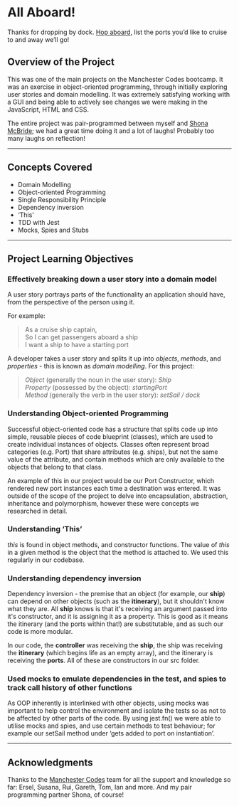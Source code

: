 # All Aboard!

Thanks for dropping by dock. [Hop aboard](https://ironmongrrrl.github.io/cruise-ships), list the ports you’d like to cruise to and away we’ll go! 

## Overview of the Project

This was one of the main projects on the Manchester Codes bootcamp. It was an exercise in object-oriented programming, through initially exploring user stories and domain modelling. It was extremely satisfying working with a GUI and being able to actively see changes we were making in the JavaScript, HTML and CSS. 

The entire project was pair-programmed between myself and [Shona McBride](https://github.com/samcbride); we had a great time doing it and a lot of laughs! Probably too many laughs on reflection!

***

## Concepts Covered

- Domain Modelling
- Object-oriented Programming 
- Single Responsibility Principle
- Dependency inversion
- ‘This’
- TDD with Jest
- Mocks, Spies and Stubs

***

## Project Learning Objectives

### Effectively breaking down a user story into a domain model

A user story portrays parts of the functionality an application should have, from the perspective of the person using it.

For example:

> As a cruise ship captain, <br>
> So I can get passengers aboard a ship <br>
> I want a ship to have a starting port 

A developer takes a user story and splits it up into *objects*, *methods*, and *properties* - this is known as *domain modelling*. For this project: 

> *Object* (generally the noun in the user story): *Ship* <br>
> *Property* (possessed by the object): *startingPort* <br>
> *Method* (generally the verb in the user story): *setSail / dock* <br>
 
### Understanding Object-oriented Programming

Successful object-oriented code has a structure that splits code up into simple, reusable pieces of code blueprint (classes), which are used to create individual instances of objects. Classes often represent broad categories (e.g. Port) that share attributes (e.g. ships), but not the same value of the attribute, and contain methods which are only available to the objects that belong to that class.

An example of this in our project would be our Port Constructor, which rendered new port instances each time a destination was entered. 
It was outside of the scope of the project to delve into encapsulation, abstraction, inheritance and polymorphism, however these were concepts we researched in detail. <br>
 
### Understanding ‘This’

*this* is found in object methods, and constructor functions. The value of *this* in a given method is the object that the method is attached to. We used this regularly in our codebase. <br>
 
### Understanding dependency inversion

Dependency inversion - the premise that an object (for example, our **ship**) can depend on other objects (such as the **itinerary**), but it shouldn't know what they are. All **ship** knows is that it's receiving an argument passed into it's constructor, and it is assigning it as a property. This is good as it means the itinerary (and the ports within that!) are substitutable, and as such our code is more modular.

In our code, the **controller** was receiving the **ship**, the ship was receiving the **itinerary** (which begins life as an empty array), and the itinerary is receiving the **ports**. All of these are constructors in our src folder. <br>
 
### Used mocks to emulate dependencies in the test, and spies to track call history of other functions

As OOP inherently is interlinked with other objects, using mocks was important to help control the environment and isolate the tests so as not to be affected by other parts of the code. By using jest.fn() we were able to utilise mocks and spies, and use certain methods to test behaviour; for example our setSail method under ‘gets added to port on instantiation’. <br> 

*** 
 
## Acknowledgments

Thanks to the [Manchester Codes](https://manchestercodes.com/software-engineer-fasttrack) team for all the support and knowledge so far: Ersel, Susana, Rui, Gareth, Tom, Ian and more. And my pair programming partner Shona, of course! 

